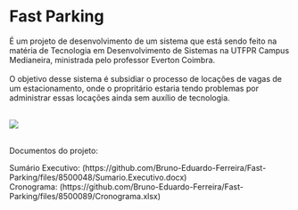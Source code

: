 <h1>Fast Parking</h1>
<p>É um projeto de desenvolvimento de um sistema que está sendo feito na matéria de Tecnologia em Desenvolvimento de Sistemas na UTFPR Campus Medianeira, ministrada pelo professor Everton Coimbra. <br><br>
O objetivo desse sistema é subsidiar o processo de locações de vagas de um estacionamento, onde o propritário estaria tendo problemas por administrar essas locações ainda sem auxílio de tecnologia. <br><br>
 </p>
 <div><img src= https://user-images.githubusercontent.com/102911080/163677911-b325257f-f747-4b48-be9b-a17522150aae.png /></div>
 <p><br> Documentos do projeto: <br> </p>
 <div>Sumário Executivo: (https://github.com/Bruno-Eduardo-Ferreira/Fast-Parking/files/8500048/Sumario.Executivo.docx)</div>
 <div>Cronograma: (https://github.com/Bruno-Eduardo-Ferreira/Fast-Parking/files/8500089/Cronograma.xlsx)</div>
